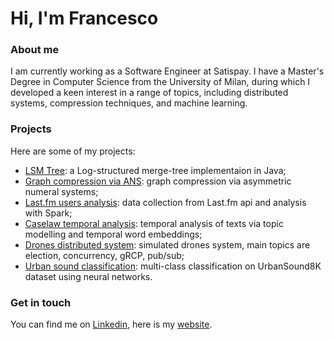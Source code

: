 # Hi, I'm Francesco

### About me
I am currently working as a Software Engineer at Satispay. I have a Master's Degree in Computer Science from the University of Milan, during which I developed a keen interest in a range of topics, including distributed systems, compression techniques, and machine learning.

### Projects 
Here are some of my projects:
- [LSM Tree](https://github.com/tomfran/LSM-Tree): a Log-structured merge-tree implementaion in Java;
- [Graph compression via ANS](https://github.com/tomfran/ANS-Graph-compression): graph compression via asymmetric numeral systems;
- [Last.fm users analysis](https://github.com/tomfran/lastfm-users-analysis): data collection from Last.fm api and analysis with Spark;
- [Caselaw temporal analysis](https://github.com/tomfran/caselaw-temporal-analysis): temporal analysis of texts via topic modelling and temporal word embeddings;
- [Drones distributed system](https://github.com/tomfran/dronazon): simulated drones system, main topics are election, concurrency, gRCP, pub/sub;
- [Urban sound classification](https://github.com/tomfran/urban-sound-classification): multi-class classification on UrbanSound8K dataset using neural networks.


### Get in touch

You can find me on [Linkedin](https://www.linkedin.com/in/tomaselli-/), here is my [website](https://tomfran.github.io).
